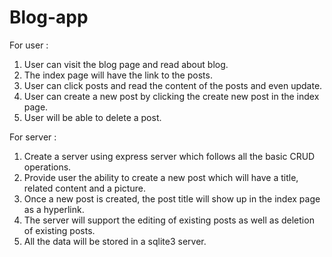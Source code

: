 # Blog-app

For user :

1. User can visit the blog page and read about blog.
2. The index page will have the link to the posts.
3. User can click posts and read the content of the posts and even update.
4. User can create a new post by clicking the create new post in the index page. 
5. User will be able to delete a post.

For server :

1. Create a server using express server which follows all the basic CRUD operations. 
2. Provide user the ability to create a new post which will have a title, related content and a picture. 
3. Once a new post is created, the post title will show up in the index page as a hyperlink.
4. The server will support the editing of existing posts as well as deletion of existing posts.
5. All the data will be stored in a sqlite3 server.



